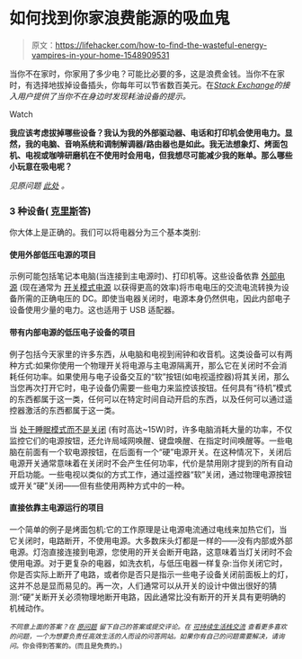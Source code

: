 # 如何找到你家浪费能源的吸血鬼

> 原文：<https://lifehacker.com/how-to-find-the-wasteful-energy-vampires-in-your-home-1548909531>

当你不在家时，你家用了多少电？可能比必要的多，这是浪费金钱。当你不在家时，有选择地拔掉设备插头，你每年可以节省数百美元。在[*Stack Exchange*](http://sustainability.stackexchange.com/?utm_source=lifehacker&utm_medium=syndication&utm_campaign=crowdhacker&utm_content=sustainability-110)*的接入用户提供了当你不在身边时发现耗油设备的提示。*

Watch

**我应该考虑拔掉哪些设备？我认为我的外部驱动器、电话和打印机会使用电力。显然，我的电脑、音响系统和调制解调器/路由器也是如此。我无法想象灯、烤面包机、电视或咖啡研磨机在不使用时会用电，但我想尽可能减少我的账单。那么哪些小玩意在吸电呢？**

*见原问题* [*此处*](http://sustainability.stackexchange.com/q/2461/1104?utm_source=lifehacker&utm_medium=syndication&utm_campaign=crowdhacker&utm_content=sustainability-110) *。*

### 3 种设备( [克里斯](http://productivity.stackexchange.com/a/8866/4020?utm_source=lifehacker&utm_medium=syndication&utm_campaign=crowdhacker&utm_content=sustainability-110)答)

你大体上是正确的。我们可以将电器分为三个基本类别:

#### 使用外部低压电源的项目

示例可能包括笔记本电脑(当连接到主电源时)、打印机等。这些设备依靠 [外部电源](https://en.wikipedia.org/wiki/AC_adapter) (现在通常为 [开关模式电源](http://en.wikipedia.org/wiki/Switched-mode_power_supply) 以获得更高的效率)将市电电压的交流电流转换为设备所需的正确电压的 DC。即使当电器关闭时，电源本身仍然供电，因此内部电子设备使用少量的电力。这也适用于 USB 适配器。

#### 带有内部电源的低压电子设备的项目

例子包括今天家里的许多东西，从电脑和电视到闹钟和收音机。这类设备可以有两种方式:如果你使用一个物理开关将电源与主电源隔离开，那么它在关闭时不会消耗任何功率。如果使用与电子设备交互的“软”按钮(如电视遥控器)将其关闭，那么当您再次打开它时，电子设备仍需要一些电力来监控该按钮。任何具有“待机”模式的东西都属于这一类，任何可以在特定时间自动开启的东西，以及任何可以通过遥控器激活的东西都属于这一类。

当 [处于睡眠模式而不是关闭](https://lifehacker.com/is-it-bad-to-shut-down-my-computer-regularly-or-leave-i-5940176) (有时高达~15W)时，许多电脑消耗大量的功率，不仅监控它们的电源按钮，还允许局域网唤醒、键盘唤醒、在指定时间唤醒等。一些电脑在前面有一个软电源按钮，在后面有一个“硬”电源开关。在这种情况下，关闭后电源开关通常意味着在关闭时不会产生任何功率，代价是禁用刚才提到的所有自动开启功能。一些电视以类似的方式工作，通过遥控器“软”关闭，通过物理电源按钮或开关“硬”关闭——但有些使用两种方式中的一种。

#### 直接依靠主电源运行的项目

一个简单的例子是烤面包机:它的工作原理是让电源电流通过电线来加热它们，当它关闭时，电路断开，不使用电源。大多数床头灯都是一样的——没有内部或外部电源。灯泡直接连接到电源，您使用的开关会断开电路，这意味着当灯关闭时不会使用电源。对于更复杂的电器，如洗衣机，与低压电器一样复杂:当你关闭它时，你是否实际上断开了电路，或者你是否只是指示一些电子设备关闭前面板上的灯，这并不总是显而易见的。再一次，人们通常可以从开关的设计中做出很好的猜测:“硬”关断开关必须物理地断开电路，因此通常比没有断开的开关具有更明确的机械动作。

<small>*不同意上面的答案？在*</small> [<small>*原问题*</small>](http://sustainability.stackexchange.com/q/2461/1104?utm_source=lifehacker&utm_medium=syndication&utm_campaign=crowdhacker&utm_content=sustainability-110) <small>*留下自己的答案或提交评论。在*</small> [<small>*可持续生活栈交流*</small>](http://sustainability.stackexchange.com/?utm_source=lifehacker&utm_medium=syndication&utm_campaign=crowdhacker&utm_content=sustainability-110) <small>*查看更多喜欢的问题，一个为想要负责任高效生活的人而设的问答网站。如果你有自己的问题需要解决，请询问*</small>[<small></small>](http://productivity.stackexchange.com/questions/ask?utm_source=lifehacker&utm_medium=syndication&utm_campaign=crowdhacker&utm_content=sustainability-110109)*<small>*。你会得到答案的。(而且是免费的。)*</small>*